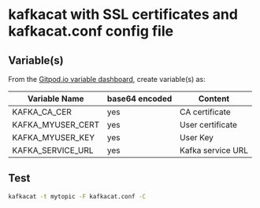 # kafkacat with SSL certificates and kafkacat.conf config file

## Variable(s)

From the [Gitpod.io variable dashboard](https://gitpod.io/variables), create variable(s) as:

| Variable Name  | base64 encoded | Content
|---|---|---
| KAFKA_CA_CER | yes | CA certificate 
| KAFKA_MYUSER_CERT | yes | User certificate
| KAFKA_MYUSER_KEY | yes | User Key
| KAFKA_SERVICE_URL | yes | Kafka service URL

## Test

```bash
kafkacat -t mytopic -F kafkacat.conf -C
``` 
